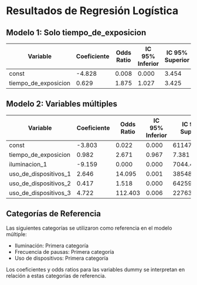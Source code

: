 
# Resultados de Regresión Logística

## Modelo 1: Solo tiempo_de_exposicion

| Variable | Coeficiente | Odds Ratio | IC 95% Inferior | IC 95% Superior | Valor p |
|----------|-------------|------------|-----------------|-----------------|----------|
| const | -4.828 | 0.008 | 0.000 | 3.454 | 0.1189 |
| tiempo_de_exposicion | 0.629 | 1.875 | 1.027 | 3.425 | 0.0407 |

## Modelo 2: Variables múltiples

| Variable | Coeficiente | Odds Ratio | IC 95% Inferior | IC 95% Superior | Valor p |
|----------|-------------|------------|-----------------|-----------------|----------|
| const | -3.803 | 0.022 | 0.000 | 611474.660 | 0.6634 |
| tiempo_de_exposicion | 0.982 | 2.671 | 0.967 | 7.381 | 0.0582 |
| iluminacion_1 | -9.159 | 0.000 | 0.000 | 7044.420 | 0.3191 |
| uso_de_dispositivos_1 | 2.646 | 14.095 | 0.001 | 385480.206 | 0.6117 |
| uso_de_dispositivos_2 | 0.417 | 1.518 | 0.000 | 6425966.959 | 0.9573 |
| uso_de_dispositivos_3 | 4.722 | 112.403 | 0.006 | 2276323.711 | 0.3506 |

## Categorías de Referencia

Las siguientes categorías se utilizaron como referencia en el modelo múltiple:
- Iluminación: Primera categoría
- Frecuencia de pausas: Primera categoría
- Uso de dispositivos: Primera categoría

Los coeficientes y odds ratios para las variables dummy se interpretan en relación a estas categorías de referencia.

